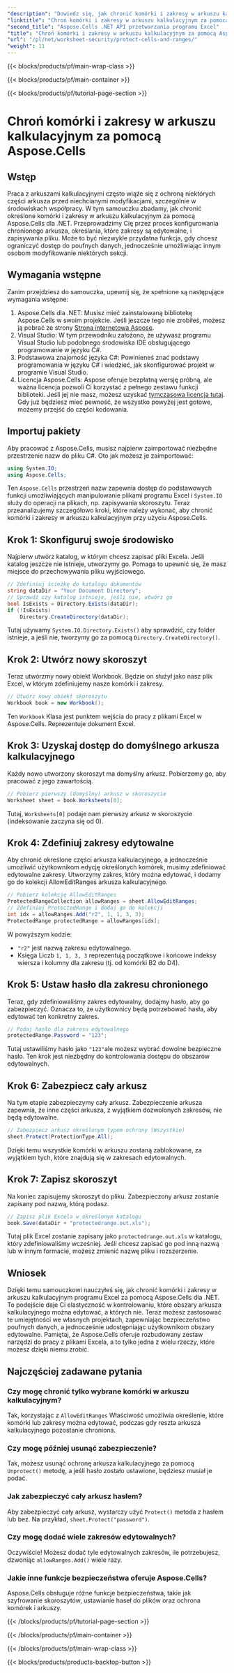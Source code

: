 ```yaml
---
"description": "Dowiedz się, jak chronić komórki i zakresy w arkuszu kalkulacyjnym programu Excel za pomocą Aspose.Cells dla .NET. Postępuj zgodnie z tym przewodnikiem krok po kroku, aby zabezpieczyć arkusze kalkulacyjne."
"linktitle": "Chroń komórki i zakresy w arkuszu kalkulacyjnym za pomocą Aspose.Cells"
"second_title": "Aspose.Cells .NET API przetwarzania programu Excel"
"title": "Chroń komórki i zakresy w arkuszu kalkulacyjnym za pomocą Aspose.Cells"
"url": "/pl/net/worksheet-security/protect-cells-and-ranges/"
"weight": 11
---
```


{{< blocks/products/pf/main-wrap-class >}}

{{< blocks/products/pf/main-container >}}

{{< blocks/products/pf/tutorial-page-section >}}

# Chroń komórki i zakresy w arkuszu kalkulacyjnym za pomocą Aspose.Cells

## Wstęp
Praca z arkuszami kalkulacyjnymi często wiąże się z ochroną niektórych części arkusza przed niechcianymi modyfikacjami, szczególnie w środowiskach współpracy. W tym samouczku zbadamy, jak chronić określone komórki i zakresy w arkuszu kalkulacyjnym za pomocą Aspose.Cells dla .NET. Przeprowadzimy Cię przez proces konfigurowania chronionego arkusza, określania, które zakresy są edytowalne, i zapisywania pliku. Może to być niezwykle przydatna funkcja, gdy chcesz ograniczyć dostęp do poufnych danych, jednocześnie umożliwiając innym osobom modyfikowanie niektórych sekcji.
## Wymagania wstępne
Zanim przejdziesz do samouczka, upewnij się, że spełnione są następujące wymagania wstępne:
1. Aspose.Cells dla .NET: Musisz mieć zainstalowaną bibliotekę Aspose.Cells w swoim projekcie. Jeśli jeszcze tego nie zrobiłeś, możesz ją pobrać ze strony [Strona internetowa Aspose](https://releases.aspose.com/cells/net/).
2. Visual Studio: W tym przewodniku założono, że używasz programu Visual Studio lub podobnego środowiska IDE obsługującego programowanie w języku C#.
3. Podstawowa znajomość języka C#: Powinieneś znać podstawy programowania w języku C# i wiedzieć, jak skonfigurować projekt w programie Visual Studio.
4. Licencja Aspose.Cells: Aspose oferuje bezpłatną wersję próbną, ale ważna licencja pozwoli Ci korzystać z pełnego zestawu funkcji biblioteki. Jeśli jej nie masz, możesz uzyskać [tymczasowa licencja tutaj](https://purchase.aspose.com/temporary-license/).
Gdy już będziesz mieć pewność, że wszystko powyżej jest gotowe, możemy przejść do części kodowania.
## Importuj pakiety
Aby pracować z Aspose.Cells, musisz najpierw zaimportować niezbędne przestrzenie nazw do pliku C#. Oto jak możesz je zaimportować:
```csharp
using System.IO;
using Aspose.Cells;
```
Ten `Aspose.Cells` przestrzeń nazw zapewnia dostęp do podstawowych funkcji umożliwiających manipulowanie plikami programu Excel i `System.IO` służy do operacji na plikach, np. zapisywania skoroszytu.
Teraz przeanalizujemy szczegółowo kroki, które należy wykonać, aby chronić komórki i zakresy w arkuszu kalkulacyjnym przy użyciu Aspose.Cells.
## Krok 1: Skonfiguruj swoje środowisko
Najpierw utwórz katalog, w którym chcesz zapisać pliki Excela. Jeśli katalog jeszcze nie istnieje, utworzymy go. Pomaga to upewnić się, że masz miejsce do przechowywania pliku wyjściowego.
```csharp
// Zdefiniuj ścieżkę do katalogu dokumentów
string dataDir = "Your Document Directory";
// Sprawdź czy katalog istnieje, jeśli nie, utwórz go
bool IsExists = Directory.Exists(dataDir);
if (!IsExists)
    Directory.CreateDirectory(dataDir);
```
Tutaj używamy `System.IO.Directory.Exists()` aby sprawdzić, czy folder istnieje, a jeśli nie, tworzymy go za pomocą `Directory.CreateDirectory()`.
## Krok 2: Utwórz nowy skoroszyt
Teraz utwórzmy nowy obiekt Workbook. Będzie on służył jako nasz plik Excel, w którym zdefiniujemy nasze komórki i zakresy.
```csharp
// Utwórz nowy obiekt skoroszytu
Workbook book = new Workbook();
```
Ten `Workbook` Klasa jest punktem wejścia do pracy z plikami Excel w Aspose.Cells. Reprezentuje dokument Excel.
## Krok 3: Uzyskaj dostęp do domyślnego arkusza kalkulacyjnego
Każdy nowo utworzony skoroszyt ma domyślny arkusz. Pobierzemy go, aby pracować z jego zawartością.
```csharp
// Pobierz pierwszy (domyślny) arkusz w skoroszycie
Worksheet sheet = book.Worksheets[0];
```
Tutaj, `Worksheets[0]` podaje nam pierwszy arkusz w skoroszycie (indeksowanie zaczyna się od 0).
## Krok 4: Zdefiniuj zakresy edytowalne
Aby chronić określone części arkusza kalkulacyjnego, a jednocześnie umożliwić użytkownikom edycję określonych komórek, musimy zdefiniować edytowalne zakresy. Utworzymy zakres, który można edytować, i dodamy go do kolekcji AllowEditRanges arkusza kalkulacyjnego.
```csharp
// Pobierz kolekcję AllowEditRanges
ProtectedRangeCollection allowRanges = sheet.AllowEditRanges;
// Zdefiniuj ProtectedRange i dodaj go do kolekcji
int idx = allowRanges.Add("r2", 1, 1, 3, 3);
ProtectedRange protectedRange = allowRanges[idx];
```
W powyższym kodzie:
- `"r2"` jest nazwą zakresu edytowalnego.
- Księga Liczb `1, 1, 3, 3` reprezentują początkowe i końcowe indeksy wiersza i kolumny dla zakresu (tj. od komórki B2 do D4).
## Krok 5: Ustaw hasło dla zakresu chronionego
Teraz, gdy zdefiniowaliśmy zakres edytowalny, dodajmy hasło, aby go zabezpieczyć. Oznacza to, że użytkownicy będą potrzebować hasła, aby edytować ten konkretny zakres.
```csharp
// Podaj hasło dla zakresu edytowalnego
protectedRange.Password = "123";
```
Tutaj ustawiliśmy hasło jako `"123"`ale możesz wybrać dowolne bezpieczne hasło. Ten krok jest niezbędny do kontrolowania dostępu do obszarów edytowalnych.
## Krok 6: Zabezpiecz cały arkusz
Na tym etapie zabezpieczymy cały arkusz. Zabezpieczenie arkusza zapewnia, że inne części arkusza, z wyjątkiem dozwolonych zakresów, nie będą edytowalne.
```csharp
// Zabezpiecz arkusz określonym typem ochrony (Wszystkie)
sheet.Protect(ProtectionType.All);
```
Dzięki temu wszystkie komórki w arkuszu zostaną zablokowane, za wyjątkiem tych, które znajdują się w zakresach edytowalnych.
## Krok 7: Zapisz skoroszyt
Na koniec zapisujemy skoroszyt do pliku. Zabezpieczony arkusz zostanie zapisany pod nazwą, którą podasz.
```csharp
// Zapisz plik Excela w określonym katalogu
book.Save(dataDir + "protectedrange.out.xls");
```
Tutaj plik Excel zostanie zapisany jako `protectedrange.out.xls` w katalogu, który zdefiniowaliśmy wcześniej. Jeśli chcesz zapisać go pod inną nazwą lub w innym formacie, możesz zmienić nazwę pliku i rozszerzenie.
## Wniosek
Dzięki temu samouczkowi nauczyłeś się, jak chronić komórki i zakresy w arkuszu kalkulacyjnym programu Excel za pomocą Aspose.Cells dla .NET. To podejście daje Ci elastyczność w kontrolowaniu, które obszary arkusza kalkulacyjnego można edytować, a których nie. Teraz możesz zastosować te umiejętności we własnych projektach, zapewniając bezpieczeństwo poufnych danych, a jednocześnie udostępniając użytkownikom obszary edytowalne.
Pamiętaj, że Aspose.Cells oferuje rozbudowany zestaw narzędzi do pracy z plikami Excela, a to tylko jedna z wielu rzeczy, które możesz dzięki niemu zrobić. 
## Najczęściej zadawane pytania
### Czy mogę chronić tylko wybrane komórki w arkuszu kalkulacyjnym?
Tak, korzystając z `AllowEditRanges` Właściwość umożliwia określenie, które komórki lub zakresy można edytować, podczas gdy reszta arkusza kalkulacyjnego pozostanie chroniona.
### Czy mogę później usunąć zabezpieczenie?
Tak, możesz usunąć ochronę arkusza kalkulacyjnego za pomocą `Unprotect()` metodę, a jeśli hasło zostało ustawione, będziesz musiał je podać.
### Jak zabezpieczyć cały arkusz hasłem?
Aby zabezpieczyć cały arkusz, wystarczy użyć `Protect()` metoda z hasłem lub bez. Na przykład, `sheet.Protect("password")`.
### Czy mogę dodać wiele zakresów edytowalnych?
Oczywiście! Możesz dodać tyle edytowalnych zakresów, ile potrzebujesz, dzwoniąc `allowRanges.Add()` wiele razy.
### Jakie inne funkcje bezpieczeństwa oferuje Aspose.Cells?
Aspose.Cells obsługuje różne funkcje bezpieczeństwa, takie jak szyfrowanie skoroszytów, ustawianie haseł do plików oraz ochrona komórek i arkuszy.

{{< /blocks/products/pf/tutorial-page-section >}}

{{< /blocks/products/pf/main-container >}}

{{< /blocks/products/pf/main-wrap-class >}}

{{< blocks/products/products-backtop-button >}}
